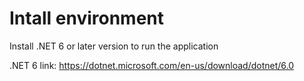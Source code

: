 # Intall environment
Install .NET 6 or later version to run the application

.NET 6 link: https://dotnet.microsoft.com/en-us/download/dotnet/6.0
